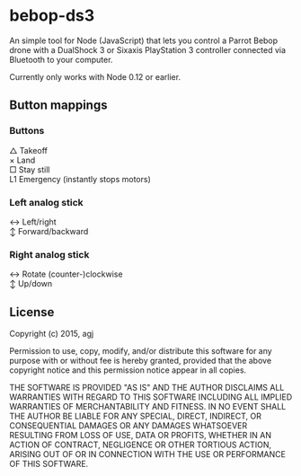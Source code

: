 
bebop-ds3
=========

An simple tool for Node (JavaScript) that lets you control a Parrot Bebop drone with a DualShock 3 or Sixaxis PlayStation 3 controller connected via Bluetooth to your computer.

Currently only works with Node 0.12 or earlier.


## Button mappings

### Buttons
△ Takeoff  
× Land  
□ Stay still  
L1 Emergency (instantly stops motors)

### Left analog stick
↔︎ Left/right  
↕︎ Forward/backward

### Right analog stick
↔︎ Rotate (counter-)clockwise  
↕︎ Up/down


## License

Copyright (c) 2015, agj

Permission to use, copy, modify, and/or distribute this software for any purpose with or without fee is hereby granted, provided that the above copyright notice and this permission notice appear in all copies.

THE SOFTWARE IS PROVIDED "AS IS" AND THE AUTHOR DISCLAIMS ALL WARRANTIES WITH REGARD TO THIS SOFTWARE INCLUDING ALL IMPLIED WARRANTIES OF MERCHANTABILITY AND FITNESS. IN NO EVENT SHALL THE AUTHOR BE LIABLE FOR ANY SPECIAL, DIRECT, INDIRECT, OR CONSEQUENTIAL DAMAGES OR ANY DAMAGES WHATSOEVER RESULTING FROM LOSS OF USE, DATA OR PROFITS, WHETHER IN AN ACTION OF CONTRACT, NEGLIGENCE OR OTHER TORTIOUS ACTION, ARISING OUT OF OR IN CONNECTION WITH THE USE OR PERFORMANCE OF THIS SOFTWARE.

